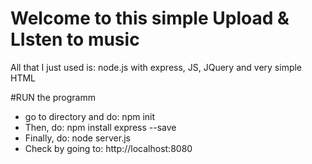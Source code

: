 # Welcome to this simple Upload & LIsten to music

All that I just used is: node.js with express, JS, JQuery and very simple HTML

#RUN the programm
- go to directory and do: npm init
- Then, do: npm install express --save
- Finally, do: node server.js
- Check by going to: http://localhost:8080
